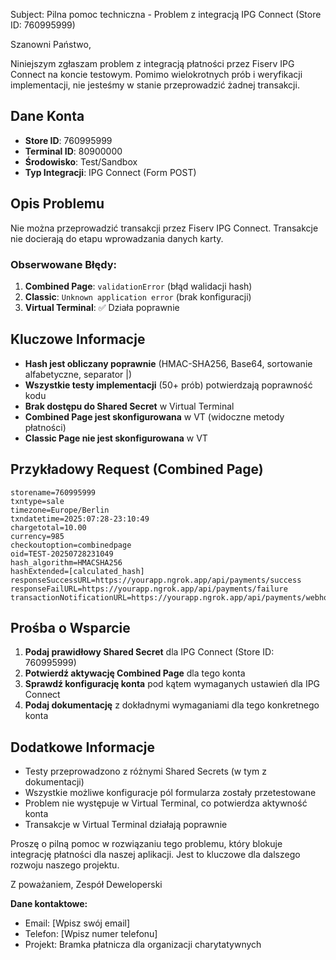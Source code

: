 Subject: Pilna pomoc techniczna - Problem z integracją IPG Connect (Store ID: 760995999)

Szanowni Państwo,

Niniejszym zgłaszam problem z integracją płatności przez Fiserv IPG Connect na koncie testowym. Pomimo wielokrotnych prób i weryfikacji implementacji, nie jesteśmy w stanie przeprowadzić żadnej transakcji.

## Dane Konta
- **Store ID**: 760995999
- **Terminal ID**: 80900000
- **Środowisko**: Test/Sandbox
- **Typ Integracji**: IPG Connect (Form POST)

## Opis Problemu
Nie można przeprowadzić transakcji przez Fiserv IPG Connect. Transakcje nie docierają do etapu wprowadzania danych karty.

### Obserwowane Błędy:
1. **Combined Page**: `validationError` (błąd walidacji hash)
2. **Classic**: `Unknown application error` (brak konfiguracji)
3. **Virtual Terminal**: ✅ Działa poprawnie

## Kluczowe Informacje
- **Hash jest obliczany poprawnie** (HMAC-SHA256, Base64, sortowanie alfabetyczne, separator |)
- **Wszystkie testy implementacji** (50+ prób) potwierdzają poprawność kodu
- **Brak dostępu do Shared Secret** w Virtual Terminal
- **Combined Page jest skonfigurowana** w VT (widoczne metody płatności)
- **Classic Page nie jest skonfigurowana** w VT

## Przykładowy Request (Combined Page)
```
storename=760995999
txntype=sale
timezone=Europe/Berlin
txndatetime=2025:07:28-23:10:49
chargetotal=10.00
currency=985
checkoutoption=combinedpage
oid=TEST-20250728231049
hash_algorithm=HMACSHA256
hashExtended=[calculated_hash]
responseSuccessURL=https://yourapp.ngrok.app/api/payments/success
responseFailURL=https://yourapp.ngrok.app/api/payments/failure
transactionNotificationURL=https://yourapp.ngrok.app/api/payments/webhooks/fiserv
```

## Prośba o Wsparcie
1. **Podaj prawidłowy Shared Secret** dla IPG Connect (Store ID: 760995999)
2. **Potwierdź aktywację Combined Page** dla tego konta
3. **Sprawdź konfigurację konta** pod kątem wymaganych ustawień dla IPG Connect
4. **Podaj dokumentację** z dokładnymi wymaganiami dla tego konkretnego konta

## Dodatkowe Informacje
- Testy przeprowadzono z różnymi Shared Secrets (w tym z dokumentacji)
- Wszystkie możliwe konfiguracje pól formularza zostały przetestowane
- Problem nie występuje w Virtual Terminal, co potwierdza aktywność konta
- Transakcje w Virtual Terminal działają poprawnie

Proszę o pilną pomoc w rozwiązaniu tego problemu, który blokuje integrację płatności dla naszej aplikacji. Jest to kluczowe dla dalszego rozwoju naszego projektu.

Z poważaniem,
Zespół Deweloperski

**Dane kontaktowe:**
- Email: [Wpisz swój email]
- Telefon: [Wpisz numer telefonu]
- Projekt: Bramka płatnicza dla organizacji charytatywnych
